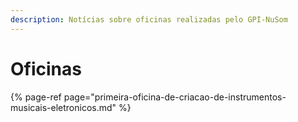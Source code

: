```yaml
---
description: Notícias sobre oficinas realizadas pelo GPI-NuSom
---
```


# Oficinas

{% page-ref page="primeira-oficina-de-criacao-de-instrumentos-musicais-eletronicos.md" %}



